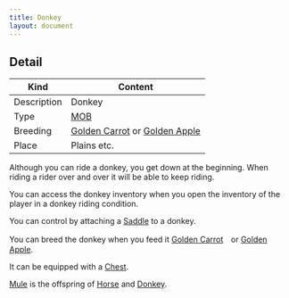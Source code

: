 ```yaml
---
title: Donkey
layout: document
---
```

## Detail

|Kind|Content|
|---|---|
|Description|Donkey|
|Type|[MOB](MOB)|
|Breeding|[Golden Carrot](Golden_Carrot) or [Golden Apple](Golden_Apple)|
|Place|Plains etc.|

Although you can ride a donkey, you get down at the beginning.
When riding a rider over and over it will be able to keep riding.

You can access the donkey inventory when you open the inventory of the player in a donkey riding condition.

You can control by attaching a [Saddle](Saddle) to a donkey.

You can breed the donkey when you feed it [Golden Carrot](Golden_Carrot)　or [Golden Apple](Golden_Apple).

It can be equipped with a [Chest](Chest).

[Mule](Mule) is the offspring of [Horse](Horse) and [Donkey](Donkey).
